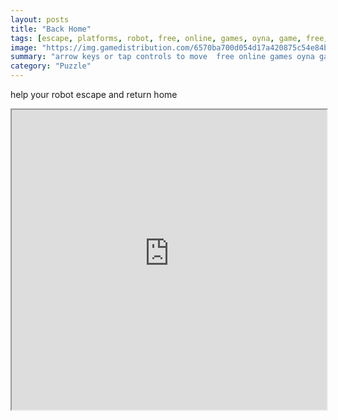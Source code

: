 ```yaml
---
layout: posts
title: "Back Home"
tags: [escape, platforms, robot, free, online, games, oyna, game, free, games, play, play, games]
image: "https://img.gamedistribution.com/6570ba700d054d17a420875c54e84bb0-512x384.jpeg"
summary: "arrow keys or tap controls to move  free online games oyna game free games play play games"
category: "Puzzle"
---
```


help your robot escape and return home

<iframe width="100%" height="480px;" src="https://html5.gamedistribution.com/6570ba700d054d17a420875c54e84bb0/"></iframe>